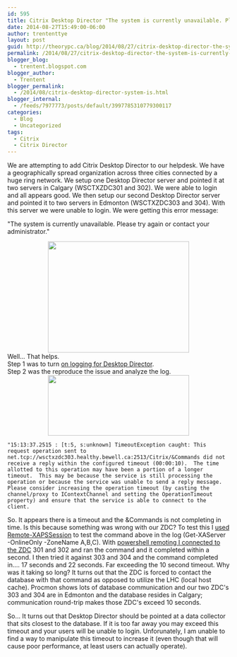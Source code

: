 ```yaml
---
id: 595
title: Citrix Desktop Director "The system is currently unavailable. Please try again or contact your administrator."
date: 2014-08-27T15:49:00-06:00
author: trententtye
layout: post
guid: http://theorypc.ca/blog/2014/08/27/citrix-desktop-director-the-system-is-currently-unavailable-please-try-again-or-contact-your-administrator/
permalink: /2014/08/27/citrix-desktop-director-the-system-is-currently-unavailable-please-try-again-or-contact-your-administrator/
blogger_blog:
  - trentent.blogspot.com
blogger_author:
  - Trentent
blogger_permalink:
  - /2014/08/citrix-desktop-director-system-is.html
blogger_internal:
  - /feeds/7977773/posts/default/3997785310779300117
categories:
  - Blog
  - Uncategorized
tags:
  - Citrix
  - Citrix Director
---
```

We are attempting to add Citrix Desktop Director to our helpdesk.  We have a geographically spread organization across three cities connected by a huge ring network.  We setup one Desktop Director server and pointed it at two servers in Calgary (WSCTXZDC301 and 302).  We were able to login and all appears good.  We then setup our second Desktop Director server and pointed it to two servers in Edmonton (WSCTXZDC303 and 304).  With this server we were unable to login.  We were getting this error message:

"The system is currently unavailable. Please try again or contact your administrator."

<div>
</div>

<div style="clear: both; text-align: center;">
  <a style="margin-left: 1em; margin-right: 1em;" href="http://1.bp.blogspot.com/-dtADjHP2XT8/U_5P5C-_G9I/AAAAAAAAAhE/p0N8atyMcrA/s1600/1.png"><img src="http://1.bp.blogspot.com/-dtADjHP2XT8/U_5P5C-_G9I/AAAAAAAAAhE/p0N8atyMcrA/s1600/1.png" width="320" height="252" border="0" /></a>
</div>

<div>
</div>

<div>
</div>

<div>
  Well...  That helps.
</div>

<div>
</div>

<div>
  Step 1 was to turn <a href="http://support.citrix.com/article/CTX130149">on logging for Desktop Director</a>.
</div>

<div>
</div>

<div>
  Step 2 was the reproduce the issue and analyze the log.
</div>

<div>
</div>

<div style="clear: both; text-align: center;">
  <a style="margin-left: 1em; margin-right: 1em;" href="http://3.bp.blogspot.com/-tESrOISv6uA/U_5P5IbOgpI/AAAAAAAAAhA/0W5edd9GDN0/s1600/2.png"><img src="http://3.bp.blogspot.com/-tESrOISv6uA/U_5P5IbOgpI/AAAAAAAAAhA/0W5edd9GDN0/s1600/2.png" width="320" height="137" border="0" /></a>
</div>

<div>
  
```plaintext
"15:13:37.2515 : [t:5, s:unknown] TimeoutException caught: This request operation sent to net.tcp://wsctxzdc303.healthy.bewell.ca:2513/Citrix/&Commands did not receive a reply within the configured timeout (00:00:10).  The time allotted to this operation may have been a portion of a longer timeout.  This may be because the service is still processing the operation or because the service was unable to send a reply message.  Please consider increasing the operation timeout (by casting the channel/proxy to IContextChannel and setting the OperationTimeout property) and ensure that the service is able to connect to the client.
```

  
  <p>
    So.  It appears there is a timeout and the &Commands is not completing in time.  Is this because something was wrong with our ZDC?  To test this I <a href="http://newdelhipowershellusergroup.blogspot.ca/2012/05/citrix-and-powershell-remoting.html">used Remote-XAPSSession</a> to test the command above in the log (Get-XAServer -OnlineOnly -ZoneName A,B,C).  With <a href="http://newdelhipowershellusergroup.blogspot.ca/2012/05/citrix-and-powershell-remoting.html">powershell remoting I connected to the ZDC</a> 301 and 302 and ran the command and it completed within a second.  I then tried it against 303 and 304 and the command completed in....  17 seconds and 22 seconds.  Far exceeding the 10 second timeout.  Why was it taking so long?  It turns out that the ZDC is forced to contact the database with that command as opposed to utilize the LHC (local host cache).  Procmon shows lots of database communication and our two ZDC's 303 and 304 are in Edmonton and the database resides in Calgary; communication round-trip makes those ZDC's exceed 10 seconds.
  </p>
  
  <p>
    So...  It turns out that Desktop Director should be pointed at a data collector that sits closest to the database.  If it is too far away you may exceed this timeout and your users will be unable to login.  Unforunately, I am unable to find a way to manipulate this timeout to increase it (even though that will cause poor performance, at least users can actually operate).
  </p>
</div>
